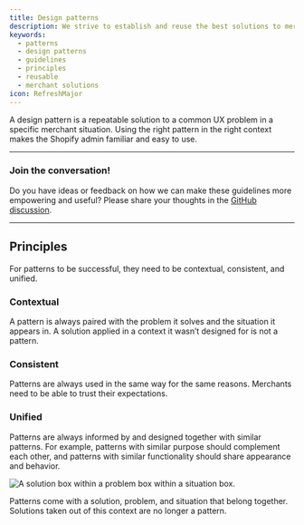 ```yaml
---
title: Design patterns
description: We strive to establish and reuse the best solutions to merchant situations. Identifying and documenting design patterns is one way to make this possible.
keywords:
  - patterns
  - design patterns
  - guidelines
  - principles
  - reusable
  - merchant solutions
icon: RefreshMajor
---
```


A design pattern is a repeatable solution to a common UX problem in a specific merchant situation. Using the right pattern in the right context makes the Shopify admin familiar and easy to use.

---

### Join the conversation!

Do you have ideas or feedback on how we can make these guidelines more empowering and useful? Please share your thoughts in the [GitHub discussion](https://github.com/Shopify/polaris/discussions/6046).

---

## Principles

For patterns to be successful, they need to be contextual, consistent, and unified.

### Contextual

A pattern is always paired with the problem it solves and the situation it appears in. A solution applied in a context it wasn’t designed for is not a pattern.

### Consistent

Patterns are always used in the same way for the same reasons. Merchants need to be able to trust their expectations.

### Unified

Patterns are always informed by and designed together with similar patterns. For example, patterns with similar purpose should complement each other, and patterns with similar functionality should share appearance and behavior.

![A solution box within a problem box within a situation box.](/images/foundations/patterns/design-patterns/situation-problem-solution.png)

Patterns come with a solution, problem, and situation that belong together. Solutions taken out of this context are no longer a pattern.
